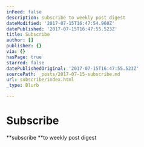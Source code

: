 ```yaml
---
inFeed: false
description: subscribe to weekly post digest
dateModified: '2017-07-15T16:47:54.960Z'
datePublished: '2017-07-15T16:47:55.523Z'
title: Subscribe
author: []
publisher: {}
via: {}
hasPage: true
starred: false
datePublishedOriginal: '2017-07-15T16:47:55.523Z'
sourcePath: _posts/2017-07-15-subscribe.md
url: subscribe/index.html
_type: Blurb

---
```

# Subscribe

**subscribe **to weekly post digest